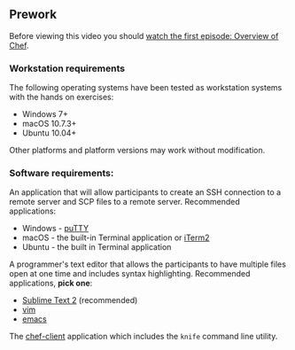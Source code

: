 ## Prework

Before viewing this video you should [watch the first episode:  Overview of Chef][spring-fund-week-1].

### Workstation requirements

The following operating systems have been tested as workstation systems with the hands on exercises:

- Windows 7+
- macOS 10.7.3+
- Ubuntu 10.04+

Other platforms and platform versions may work without modification.

### Software requirements:

An application that will allow participants to create an SSH connection to a remote server and SCP files to a remote server.  Recommended applications:

- Windows - [puTTY][puTTY]
- macOS - the built-in Terminal application or [iTerm2][iTerm2]
- Ubuntu - the built in Terminal application

A programmer's text editor that allows the participants to have multiple files open at one time and includes syntax highlighting.  Recommended applications, **pick one**:

- [Sublime Text 2][sublime-text-2] (recommended)
- [vim][vim]
- [emacs][emacs]

The [chef-client][omnibus-installer] application which includes the `knife` command line utility.

[spring-fund-week-1]: /modules/fundamentals-series-week-1
[puTTY]: http://www.chiark.greenend.org.uk/~sgtatham/putty/download.html
[iTerm2]: http://www.iterm2.com/#/section/home
[sublime-text-2]: http://www.sublimetext.com/
[vim]: http://www.vim.org/
[emacs]: http://www.gnu.org/software/emacs/
[omnibus-installer]: https://downloads.chef.io/chef-client/
